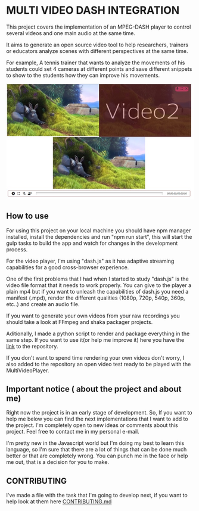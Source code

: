 # MULTI VIDEO DASH INTEGRATION

This project covers the implementation of an MPEG-DASH player to control several videos and one main audio at the same time.

It aims to generate an open source video tool to help researchers, trainers or educators analyze scenes with different perspectives at the same time.

For example, A tennis trainer that wants to analyze the movements of his students could set 4 cameras at different points and save different snippets to show to the students how they can improve his movements.

![alt text](coverImage.jpg "MultiVideoPlayer with 3 perpectives loaded")

## How to use

For using this project on your local machine you should have npm manager installed, install the dependencies and run "npm run start", this will start the gulp tasks to build the app and watch for changes in the development process.

For the video player, I'm using "dash.js" as it has adaptive streaming capabilities for a good cross-browser experience.

One of the first problems that I had when I started to study "dash.js" is the video file format that it needs to work properly. You can give to the player a plain mp4 but if you want to unleash the capabilities of dash.js you need a manifest (.mpd), render the different qualities (1080p, 720p, 540p, 360p, etc..) and create an audio file.

If you want to generate your own videos from your raw recordings you should take a look at FFmpeg and shaka packager projects.

Aditionally, I made a python script to render and package everything in the same step. If you want to use it(or help me improve it) here you have the [link](https://github.com/Olcina/Py2DASH)  to the repository.

If you don't want to spend time rendering your own videos don't worry, I also added to the repository an open video test ready to be played with the MultiVideoPlayer.

## Important notice ( about the project and about me)

Right now the project is in an early stage of development. So, If you want to help me below you can find the next implementations that I want to add to the project. I'm completely open to new ideas or comments about this project. Feel free to contact me in my personal e-mail.

I'm pretty new in the Javascript world but I'm doing my best to learn this language,  so I'm sure that there are a lot of things that can be done much better or that are completely wrong. You can punch me in the face or help me out, that is a decision for you to make.

## CONTRIBUTING

I've made a file with the task that I'm going to develop next, if you want to help look at them here [CONTRIBUTING.md](./CONTRIBUTING.md)